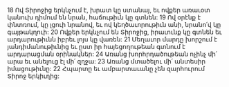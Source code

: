 18 Ով Տիրոջից երկնչում է, խրատ կը ստանայ, եւ ովքեր առաւօտ կանուխ դիմում են նրան, հաճութիւն կը գտնեն:
19 Ով օրէնք է փնտռում, կը լցուի նրանով, եւ ով կեղծաւորութիւն անի, նրանո՛վ կը գայթակղուի:
20 Ովքեր երկնչում են Տիրոջից, իրաւունք կը գտնեն եւ արդարութիւնն իբրեւ լոյս կը վառեն:
21 Մեղաւոր մարդը խորշում է յանդիմանութիւնից եւ ըստ իր հայեցողութեան գտնում է արդարացման օրինակներ:
24 Առանց խորհրդածութեան ոչինչ մի՛ արա եւ անելուց էլ մի՛ զղջա:
23 Առանց մտածելու մի՛ անտեսիր իմացութիւնը:
22 Հպարտը եւ ամբարտաւանը չեն զարհուրում Տիրոջ երկիւղից:

